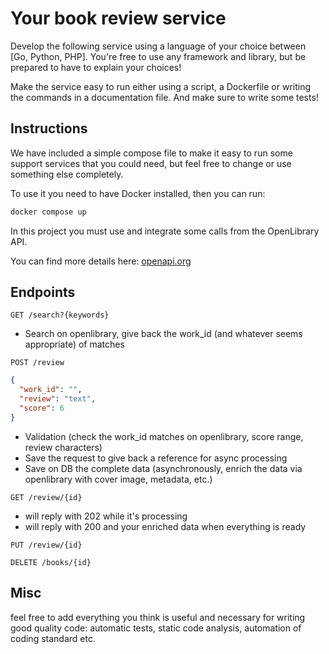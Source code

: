 # Your book review service

Develop the following service using a language of your choice between [Go, Python, PHP].
You're free to use any framework and library, but be prepared to have to explain your choices!

Make the service easy to run either using a script, a Dockerfile or writing the commands in a documentation file.
And make sure to write some tests!

## Instructions

We have included a simple compose file to make it easy to run some support services that you could need, but feel free to change or use something else completely.

To use it you need to have Docker installed, then you can run:

```bash
docker compose up
```

In this project you must use and integrate some calls from the OpenLibrary API.

You can find more details here: [openapi.org](https://openlibrary.org/developers/api)

## Endpoints

```http
GET /search?{keywords}
```

- Search on openlibrary, give back the work_id (and whatever seems appropriate) of matches

```http
POST /review
```

```json
{
  "work_id": "",
  "review": "text",
  "score": 6
}
```

- Validation (check the work_id matches on openlibrary, score range, review characters)
- Save the request to give back a reference for async processing
- Save on DB the complete data (asynchronously, enrich the data via openlibrary with cover image, metadata, etc.)

```http
GET /review/{id}
```

- will reply with 202 while it's processing
- will reply with 200 and your enriched data when everything is ready

```http
PUT /review/{id}
```

```http
DELETE /books/{id}
```

## Misc

feel free to add everything you think is useful and necessary for writing good quality code: automatic tests, static code analysis, automation of coding standard etc.
